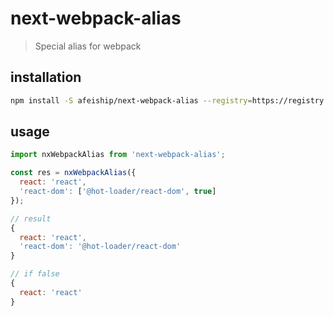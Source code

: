 # next-webpack-alias
> Special alias for webpack

## installation
```bash
npm install -S afeiship/next-webpack-alias --registry=https://registry.npm.taobao.org
```

## usage
```js
import nxWebpackAlias from 'next-webpack-alias';

const res = nxWebpackAlias({
  react: 'react',
  'react-dom': ['@hot-loader/react-dom', true]
});

// result
{
  react: 'react',
  'react-dom': '@hot-loader/react-dom'
}

// if false
{
  react: 'react'
}
```

